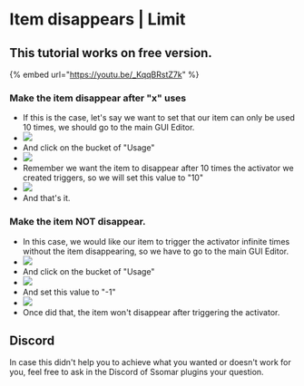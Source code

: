 # Item disappears | Limit

## This tutorial works on **free** version.

\{% embed url="https://youtu.be/_KqqBRstZ7k" %\}

### Make the item disappear after "x" uses

* If this is the case, let's say we want to set that our item can only be used 10 times, we should go to the main GUI Editor.
* ![](<../../../.gitbook/assets/image (107).png>)
* And click on the bucket of "Usage"
* ![](<../../../.gitbook/assets/image (377).png>)
* Remember we want the item to disappear after 10 times the activator we created triggers, so we will set this value to "10"
* ![](<../../../.gitbook/assets/image (320).png>)
* And that's it.

### Make the item NOT disappear.

* In this case, we would like our item to trigger the activator infinite times without the item disappearing, so we have to go to the main GUI Editor.
* ![](<../../../.gitbook/assets/image (123).png>)
* And click on the bucket of "Usage"
* ![](<../../../.gitbook/assets/image (390).png>)
* And set this value to "-1"
* ![](<../../../.gitbook/assets/image (124).png>)
* Once did that, the item won't disappear after triggering the activator.

## Discord

In case this didn't help you to achieve what you wanted or doesn't work for you, feel free to ask in the Discord of Ssomar plugins your question.
